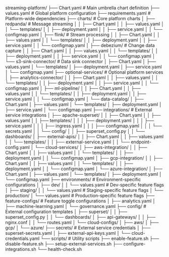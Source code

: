 streaming-platform/
├── Chart.yaml                    # Main umbrella chart definition
├── values.yaml                   # Global platform configuration
├── requirements.yaml             # Platform-wide dependencies
├── charts/                       # Core platform charts
│   ├── redpanda/                 # Message streaming
│   │   ├── Chart.yaml
│   │   ├── values.yaml
│   │   └── templates/
│   │       ├── deployment.yaml
│   │       ├── service.yaml
│   │       └── configmap.yaml
│   ├── flink/                    # Stream processing
│   │   ├── Chart.yaml
│   │   ├── values.yaml
│   │   └── templates/
│   │       ├── deployment.yaml
│   │       ├── service.yaml
│   │       └── configmap.yaml
│   ├── debezium/                 # Change data capture
│   │   ├── Chart.yaml
│   │   ├── values.yaml
│   │   └── templates/
│   │       ├── deployment.yaml
│   │       ├── service.yaml
│   │       └── configmap.yaml
│   └── s3-sink-connector/        # Data sink connector
│       ├── Chart.yaml
│       ├── values.yaml
│       └── templates/
│           ├── deployment.yaml
│           ├── service.yaml
│           └── configmap.yaml
├── optional-services/            # Optional platform services
│   ├── analytics-connector/
│   │   ├── Chart.yaml
│   │   ├── values.yaml
│   │   └── templates/
│   │       ├── deployment.yaml
│   │       ├── service.yaml
│   │       └── configmap.yaml
│   ├── ml-pipeline/
│   │   ├── Chart.yaml
│   │   ├── values.yaml
│   │   └── templates/
│   │       ├── deployment.yaml
│   │       ├── service.yaml
│   │       └── configmap.yaml
│   └── data-catalog/
│       ├── Chart.yaml
│       ├── values.yaml
│       └── templates/
│           ├── deployment.yaml
│           ├── service.yaml
│           └── configmap.yaml
├── integrations/                 # External service integrations
│   ├── apache-superset/
│   │   ├── Chart.yaml
│   │   ├── values.yaml
│   │   ├── templates/
│   │   │   ├── deployment.yaml
│   │   │   ├── service.yaml
│   │   │   ├── ingress.yaml
│   │   │   ├── configmap.yaml
│   │   │   └── secrets.yaml
│   │   └── config/
│   │       ├── superset_config.py
│   │       └── dashboards/
│   ├── external-apis/
│   │   ├── Chart.yaml
│   │   ├── values.yaml
│   │   └── templates/
│   │       ├── external-service.yaml
│   │       └── endpoint-config.yaml
│   └── cloud-services/
│       ├── aws-integration/
│       │   ├── Chart.yaml
│       │   ├── values.yaml
│       │   └── templates/
│       │       ├── deployment.yaml
│       │       └── configmap.yaml
│       ├── gcp-integration/
│       │   ├── Chart.yaml
│       │   ├── values.yaml
│       │   └── templates/
│       │       ├── deployment.yaml
│       │       └── configmap.yaml
│       └── azure-integration/
│           ├── Chart.yaml
│           ├── values.yaml
│           └── templates/
│               ├── deployment.yaml
│               └── configmap.yaml
├── environments/                 # Environment-specific configurations
│   ├── dev/
│   │   └── values.yaml           # Dev-specific feature flags
│   ├── staging/
│   │   └── values.yaml           # Staging-specific feature flags
│   └── production/
│       └── values.yaml           # Production-specific feature flags
├── feature-configs/              # Feature toggle configurations
│   ├── analytics.yaml
│   ├── machine-learning.yaml
│   └── governance.yaml
├── config/                       # External configuration templates
│   ├── superset/
│   │   ├── superset_config.py
│   │   └── dashboards/
│   ├── api-gateways/
│   │   ├── nginx.conf
│   │   └── routes.yaml
│   └── cloud-configs/
│       ├── aws/
│       ├── gcp/
│       └── azure/
├── secrets/                      # External service credentials
│   ├── superset-secrets.yaml
│   ├── external-api-keys.yaml
│   └── cloud-credentials.yaml
└── scripts/                      # Utility scripts
    ├── enable-feature.sh
    ├── disable-feature.sh
    ├── setup-external-services.sh
    ├── configure-integrations.sh
    └── health-check.sh

```
